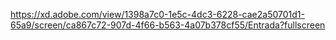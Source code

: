 https://xd.adobe.com/view/1398a7c0-1e5c-4dc3-6228-cae2a50701d1-65a9/screen/ca867c72-907d-4f66-b563-4a07b378cf55/Entrada?fullscreen
